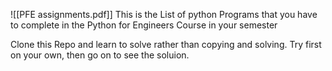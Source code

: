 ![[PFE assignments.pdf]]
This is the List of python Programs that you have to complete in the Python for Engineers Course in your semester

Clone this Repo and learn to solve rather than copying and solving.
Try first on your own, then go on to see the soluion.
